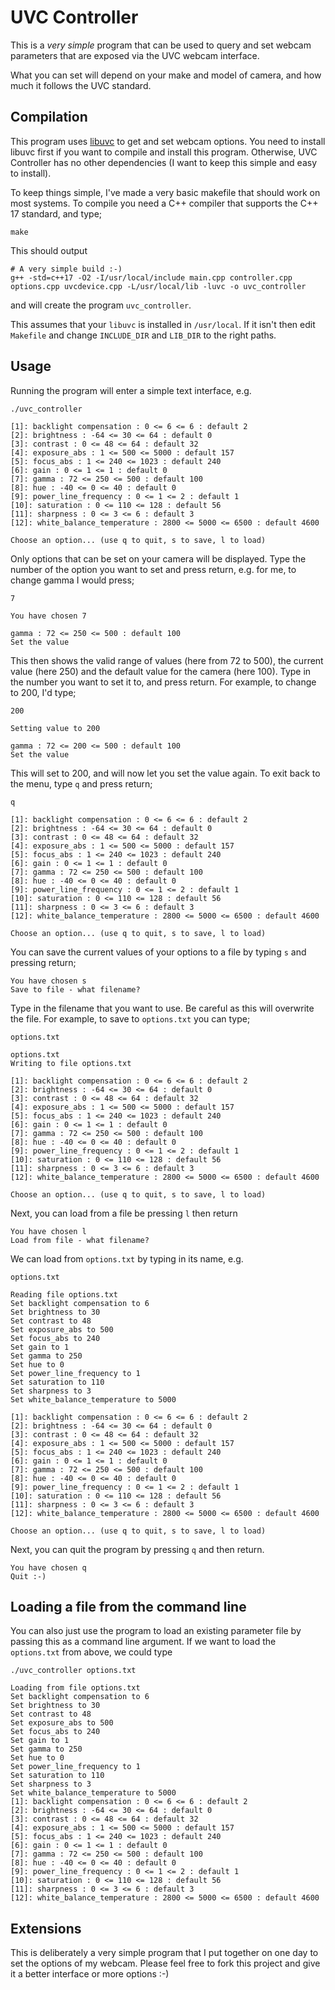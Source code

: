 # UVC Controller

This is a *very simple* program that can be used to query and set
webcam parameters that are exposed via the UVC webcam interface.

What you can set will depend on your make and model of camera,
and how much it follows the UVC standard.

## Compilation

This program uses [libuvc](https://github.com/libuvc/libuvc) to
get and set webcam options. You need to install libuvc first if you
want to compile and install this program. Otherwise, UVC Controller
has no other dependencies (I want to keep this simple and easy to
install).

To keep things simple, I've made a very basic makefile that should
work on most systems. To compile you need a C++ compiler that supports
the C++ 17 standard, and type;

```
make
```

This should output

```
# A very simple build :-)
g++ -std=c++17 -O2 -I/usr/local/include main.cpp controller.cpp options.cpp uvcdevice.cpp -L/usr/local/lib -luvc -o uvc_controller
```

and will create the program `uvc_controller`.

This assumes that your `libuvc` is installed in `/usr/local`. If it isn't
then edit `Makefile` and change `INCLUDE_DIR` and `LIB_DIR` to the 
right paths.

## Usage

Running the program will enter a simple text interface, e.g.

```
./uvc_controller

[1]: backlight compensation : 0 <= 6 <= 6 : default 2
[2]: brightness : -64 <= 30 <= 64 : default 0
[3]: contrast : 0 <= 48 <= 64 : default 32
[4]: exposure_abs : 1 <= 500 <= 5000 : default 157
[5]: focus_abs : 1 <= 240 <= 1023 : default 240
[6]: gain : 0 <= 1 <= 1 : default 0
[7]: gamma : 72 <= 250 <= 500 : default 100
[8]: hue : -40 <= 0 <= 40 : default 0
[9]: power_line_frequency : 0 <= 1 <= 2 : default 1
[10]: saturation : 0 <= 110 <= 128 : default 56
[11]: sharpness : 0 <= 3 <= 6 : default 3
[12]: white_balance_temperature : 2800 <= 5000 <= 6500 : default 4600

Choose an option... (use q to quit, s to save, l to load)
```

Only options that can be set on your camera will be displayed. 
Type the number of the option you want to set and press return,
e.g. for me, to change gamma I would press;

```
7

You have chosen 7

gamma : 72 <= 250 <= 500 : default 100
Set the value
```

This then shows the valid range of values (here from 72 to 500), 
the current value (here 250) and the default value for the 
camera (here 100). Type in the number you want to set it to,
and press return. For example, to change to 200, I'd type;

```
200

Setting value to 200

gamma : 72 <= 200 <= 500 : default 100
Set the value
```

This will set to 200, and will now let you set the value again.
To exit back to the menu, type `q` and press return;

```
q

[1]: backlight compensation : 0 <= 6 <= 6 : default 2
[2]: brightness : -64 <= 30 <= 64 : default 0
[3]: contrast : 0 <= 48 <= 64 : default 32
[4]: exposure_abs : 1 <= 500 <= 5000 : default 157
[5]: focus_abs : 1 <= 240 <= 1023 : default 240
[6]: gain : 0 <= 1 <= 1 : default 0
[7]: gamma : 72 <= 250 <= 500 : default 100
[8]: hue : -40 <= 0 <= 40 : default 0
[9]: power_line_frequency : 0 <= 1 <= 2 : default 1
[10]: saturation : 0 <= 110 <= 128 : default 56
[11]: sharpness : 0 <= 3 <= 6 : default 3
[12]: white_balance_temperature : 2800 <= 5000 <= 6500 : default 4600

Choose an option... (use q to quit, s to save, l to load)
```

You can save the current values of your options to a file by typing
`s` and pressing return;

```
You have chosen s
Save to file - what filename?
```

Type in the filename that you want to use. Be careful as this will overwrite
the file. For example, to save to `options.txt` you can type;

```
options.txt

options.txt
Writing to file options.txt

[1]: backlight compensation : 0 <= 6 <= 6 : default 2
[2]: brightness : -64 <= 30 <= 64 : default 0
[3]: contrast : 0 <= 48 <= 64 : default 32
[4]: exposure_abs : 1 <= 500 <= 5000 : default 157
[5]: focus_abs : 1 <= 240 <= 1023 : default 240
[6]: gain : 0 <= 1 <= 1 : default 0
[7]: gamma : 72 <= 250 <= 500 : default 100
[8]: hue : -40 <= 0 <= 40 : default 0
[9]: power_line_frequency : 0 <= 1 <= 2 : default 1
[10]: saturation : 0 <= 110 <= 128 : default 56
[11]: sharpness : 0 <= 3 <= 6 : default 3
[12]: white_balance_temperature : 2800 <= 5000 <= 6500 : default 4600

Choose an option... (use q to quit, s to save, l to load)
```

Next, you can load from a file be pressing `l` then return

```
You have chosen l
Load from file - what filename?
```

We can load from `options.txt` by typing in its name, e.g.

```
options.txt

Reading file options.txt
Set backlight compensation to 6
Set brightness to 30
Set contrast to 48
Set exposure_abs to 500
Set focus_abs to 240
Set gain to 1
Set gamma to 250
Set hue to 0
Set power_line_frequency to 1
Set saturation to 110
Set sharpness to 3
Set white_balance_temperature to 5000

[1]: backlight compensation : 0 <= 6 <= 6 : default 2
[2]: brightness : -64 <= 30 <= 64 : default 0
[3]: contrast : 0 <= 48 <= 64 : default 32
[4]: exposure_abs : 1 <= 500 <= 5000 : default 157
[5]: focus_abs : 1 <= 240 <= 1023 : default 240
[6]: gain : 0 <= 1 <= 1 : default 0
[7]: gamma : 72 <= 250 <= 500 : default 100
[8]: hue : -40 <= 0 <= 40 : default 0
[9]: power_line_frequency : 0 <= 1 <= 2 : default 1
[10]: saturation : 0 <= 110 <= 128 : default 56
[11]: sharpness : 0 <= 3 <= 6 : default 3
[12]: white_balance_temperature : 2800 <= 5000 <= 6500 : default 4600

Choose an option... (use q to quit, s to save, l to load)
```

Next, you can quit the program by pressing `q` and then return.

```
You have chosen q
Quit :-)
```

## Loading a file from the command line

You can also just use the program to load an existing parameter file
by passing this as a command line argument. If we want to load 
the `options.txt` from above, we could type

```
./uvc_controller options.txt

Loading from file options.txt
Set backlight compensation to 6
Set brightness to 30
Set contrast to 48
Set exposure_abs to 500
Set focus_abs to 240
Set gain to 1
Set gamma to 250
Set hue to 0
Set power_line_frequency to 1
Set saturation to 110
Set sharpness to 3
Set white_balance_temperature to 5000
[1]: backlight compensation : 0 <= 6 <= 6 : default 2
[2]: brightness : -64 <= 30 <= 64 : default 0
[3]: contrast : 0 <= 48 <= 64 : default 32
[4]: exposure_abs : 1 <= 500 <= 5000 : default 157
[5]: focus_abs : 1 <= 240 <= 1023 : default 240
[6]: gain : 0 <= 1 <= 1 : default 0
[7]: gamma : 72 <= 250 <= 500 : default 100
[8]: hue : -40 <= 0 <= 40 : default 0
[9]: power_line_frequency : 0 <= 1 <= 2 : default 1
[10]: saturation : 0 <= 110 <= 128 : default 56
[11]: sharpness : 0 <= 3 <= 6 : default 3
[12]: white_balance_temperature : 2800 <= 5000 <= 6500 : default 4600
```

## Extensions

This is deliberately a very simple program that I put together on one
day to set the options of my webcam. Please feel free to fork this project
and give it a better interface or more options :-)

